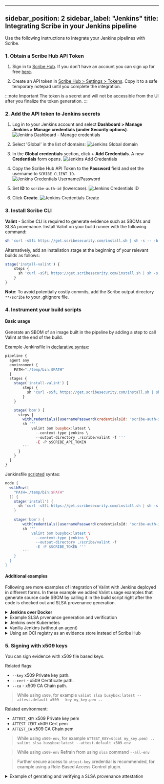 
---
sidebar_position: 2
sidebar_label: "Jenkins"
title: Integrating Scribe in your Jenkins pipeline
---

Use the following instructions to integrate your Jenkins pipelines with Scribe.

### 1. Obtain a Scribe Hub API Token
1. Sign in to [Scribe Hub](https://app.scribesecurity.com). If you don't have an account you can sign up for free [here](https://scribesecurity.com/scribe-platform-lp/ "Start Using Scribe For Free").

2. Create an API token in [Scribe Hub > Settings > Tokens](https://app.scribesecurity.com/settings/tokens). Copy it to a safe temporary notepad until you complete the integration.

:::note Important
The token is a secret and will not be accessible from the UI after you finalize the token generation. 
:::

### 2. Add the API token to Jenkins secrets
1. Log in to your Jenkins account and select **Dashboard > Manage Jenkins > Manage credentials (under Security options)**.
   <img src="/img/start/jenkins-1.jpg" alt="Jenkins Dashboard - Manage credentials"/>

2. Select 'Global' in the list of domains:
   <img src="/img/start/jenkins-global.jpg" alt="Jenkins Global domain"/>

3. In the **Global credentials** section, click **+ Add Credentials**. A new **Credentials** form opens.
   <img src="/img/start/jenkins-add-credentials.jpg" alt="Jenkins Add Credentials"/>

4. Copy the Scribe Hub API Token to the **Password** field and set the username to `SCRIBE_CLIENT_ID`.
   <img src="/img/start/jenkins-username.jpg" alt="Jenkins Credentials Username/Password"/>

5. Set **ID** to `scribe-auth-id` (lowercase).
   <img src="/img/start/jenkins-auth-id.jpg" alt="Jenkins Credentials ID"/>

6. Click **Create**.
   <img src="/img/start/jenkins-cred-create.jpg" alt="Jenkins Credentials Create"/>

### 3. Install Scribe CLI

**Valint** - Scribe CLI is required to generate evidence such as SBOMs and SLSA provenance. 
Install Valint on your build runner with the following command:
```bash
sh 'curl -sSfL https://get.scribesecurity.com/install.sh | sh -s -- -b ./temp/bin'
```

Alternatively, add an installation stage at the beginning of your relevant builds as follows:
```javascript
stage('install-valint') {
    steps {
      sh 'curl -sSfL https://get.scribesecurity.com/install.sh | sh -s -- -b ./temp/bin'
    }
}
```
**Note:** To avoid potentially costly commits, add the Scribe output directory `**/scribe` to your .gitignore file.

### 4. Instrument your build scripts

#### Basic usage

Generate an SBOM of an image built in the pipeline by adding a step to call Valint at the end of the build. 

Example Jenkinsfile in [declarative syntax](https://www.jenkins.io/doc/book/pipeline/syntax/#declarative-pipeline):
```javascript
pipeline {
  agent any
  environment {
    PATH="./temp/bin:$PATH"
  }
  stages {
    stage('install-valint') {
        steps {
          sh 'curl -sSfL https://get.scribesecurity.com/install.sh | sh -s -- -b ./temp/bin'
        }
    }

    stage('bom') {
      steps {        
        withCredentials([usernamePassword(credentialsId: 'scribe-auth-id', passwordVariable: 'SCRIBE_API_TOKEN')]) {
        sh '''
            valint bom busybox:latest \
              --context-type jenkins \
              --output-directory ./scribe/valint -f '''
              -E -P $SCRIBE_API_TOKEN
        '''
      }
    }
  }
}
```

Jenkinsfile [scripted](https://www.jenkins.io/doc/book/pipeline/syntax/#scripted-pipeline) syntax:

```groovy
node {
  withEnv([
    "PATH=./temp/bin:$PATH"
  ]) {
    stage('install') {
      sh 'curl -sSfL https://get.scribesecurity.com/install.sh | sh -s -- -b ./temp/bin'
    }
    
    stage('bom') {
        withCredentials([usernamePassword(credentialsId: 'scribe-auth-id', passwordVariable: 'SCRIBE_TOKEN')]) {
        sh '''
            valint bom busybox:latest \
              --context-type jenkins \
              --output-directory ./scribe/valint -f
              -E -P $SCRIBE_TOKEN '''
        '''
    }
  }
}
```

#### Additional examples 
Following are more examples of integration of Valint with Jenkins deployed in different forms. In these example we added Valint usage examples that generate source code SBOM by calling it in the build script right after the code is checked out and SLSA provenance generation.
<details>
  <summary><b>Jenkins over Docker</b></summary>
  <p>Make sure you have the following Jenkins extensions installed:</p>

<p><strong>See Also</strong> <a href="https://plugins.jenkins.io/docker-plugin/">Jenkins over Docker documentation</a></p>
   
  <ol>
    <li><a href="https://plugins.jenkins.io/docker-workflow/" title="Docker Pipeline extension">Docker pipeline</a></li>
    <li><a href="https://plugins.jenkins.io/docker-commons/" title="Docker Commons extension">Docker commons</a></li>
    <li><a href="https://plugins.jenkins.io/docker-plugin/" title="Docker plugin extension">Docker plugin</a></li>
    <li><a href="https://plugins.jenkins.io/docker-java-api/" title="Docker API extension">Docker API</a></li>
    <li><a href="https://plugins.jenkins.io/ws-cleanup/" title="Workspace Cleanup extension">Workspace Cleanup</a> (optional)</li>
    <li>Docker is installed on your build node in Jenkins.</li>
  </ol>

  <details style="margin-left: 20px;">
    <summary>Example SBOM generation</summary>
    <pre><code class="language-javascript">pipeline {
  agent any
  stages {
    stage('checkout') {
      steps {
        cleanWs()
        sh 'git clone -b v1.0.0-alpha.4 --single-branch https://github.com/mongo-express/mongo-express.git mongo-express-scm'
      }
    }

    stage('dir-bom') {
      agent {
        docker {
          image 'scribesecuriy.jfrog.io/scribe-docker-public-local/valint:latest'
          reuseNode true
          args "--entrypoint="
        }
      }
      steps {        
        withCredentials([usernamePassword(credentialsId: 'scribe-auth-id', passwordVariable: 'SCRIBE_TOKEN')]) {
          sh '''
            valint bom dir:mongo-express-scm \
            --context-type jenkins \
            --output-directory ./scribe/valint \
            -E -P $SCRIBE_TOKEN '''
        }
      }
    }

    stage('image-bom') {
      agent {
        docker {
          image 'scribesecuriy.jfrog.io/scribe-docker-public-local/valint:latest'
          reuseNode true
          args "--entrypoint="
        }
      }
      steps {
        withCredentials([usernamePassword(credentialsId: 'scribe-auth-id', passwordVariable: 'SCRIBE_TOKEN')]) {  
          sh '''
            valint bom mongo-express:1.0.0-alpha.4 \
            --context-type jenkins \
            --output-directory ./scribe/valint \
            -E -P $SCRIBE_TOKEN '''
        }
      }
    }
  }
}</code></pre>
  </details>
</details>

<details>
    <summary>   Example SLSA prvenance generation and verification </summary>

  ```javascript
  pipeline {
  agent any
  stages {
    stage('slsa-provenance') {
      agent {
        docker {
          image 'scribesecuriy.jfrog.io/scribe-docker-public-local/valint:latest'
          reuseNode true
          args "--entrypoint="
        }
      }
      steps {
        withCredentials([usernamePassword(credentialsId: 'scribe-auth-id', passwordVariable: 'SCRIBE_TOKEN')])       
        sh '''
            valint slsa busybox:latest \
            --context-type jenkins \
            --output-directory ./scribe/valint \
            -E -P $SCRIBE_TOKEN '''
      }
    }

    stage('verify') {
      agent {
        docker {
          image 'scribesecuriy.jfrog.io/scribe-docker-public-local/valint:latest'
          reuseNode true
          args "--entrypoint="
        }
      }
      steps {
         withCredentials([usernamePassword(credentialsId: 'scribe-auth-id', passwordVariable: 'SCRIBE_TOKEN')])
         sh '''
         valint verify busybox:latest -i statement-slsa \
              --context-type jenkins \
              --output-directory ./scribe/valint \
              -E -P $SCRIBE_TOKEN '''
        }
      }
  }
}

```

</details>

</details>


<details>
  <summary>  Jenkins over Kubernetes </b></summary>
  <h4>  Prerequisites </h4>

**[Jenkins over Kubernetes](https://plugins.jenkins.io/kubernetes/ "Jenkins over Kubernetes extension")** installed.

<details>
  <summary>   Example SBOM generation </summary>

```javascript
pipeline {
  agent {
    kubernetes {
      yamlFile 'jenkins/k8s/scribe-test/KubernetesPod.yaml'
    }
  }
 
  stages {
    stage('checkout-bom') {
      steps {        
        container('git') {
          sh 'git clone -b v1.0.0-alpha.4 --single-branch https://github.com/mongo-express/mongo-express.git mongo-express-scm'
        }
        
        container('valint') {
          withCredentials([usernamePassword(credentialsId: 'scribe-auth-id', passwordVariable: 'SCRIBE_TOKEN')]) {
            sh '''
            valint bom dir:mongo-express-scm \
            --context-type jenkins \
            --output-directory ./scribe/valint \
            -E -P $SCRIBE_TOKEN '''
          }
        }
      }
    }

    stage('image-bom') {
      steps {
        container('valint') {
           withCredentials([usernamePassword(credentialsId: 'scribe-auth-id', passwordVariable: 'SCRIBE_TOKEN')]) {  
            sh '''
            valint bom mongo-express:1.0.0-alpha.4 \
            --context-type jenkins \
            --output-directory ./scribe/valint \
            -E -P $SCRIBE_TOKEN '''
          }
        }
      }
    }
  }
}
```
This example uses Jenkins over k8s plugin with the Pod template as follows:
```YAML
metadata:
  labels:
    some-label: jsl-scribe-test
spec:
  containers:
  - name: jnlp
    env:
    - name: CONTAINER_ENV_VAR
      value: jnlp
  - name: valint
    image: scribesecuriy.jfrog.io/scribe-docker-public-local/valint:latest 
    command:
    - cat
    tty: true
  - name: git
    image: alpine/git
    command:
      - cat
    tty: true
```
</details>

<details>
  <summary>   Example SLSA generationa nd verification </summary>

```javascript
pipeline {
  agent {
    kubernetes {
      yamlFile './KubernetesPod.yaml'
    }
  }
  stages {
    stage('slsa-provenance') {
      steps {                
        container('valint') {
          withCredentials([usernamePassword(credentialsId: 'scribe-auth-id', passwordVariable: 'SCRIBE_TOKEN')]) {
            sh '''
            valint slsa mongo-express:1.0.0-alpha.4 \
              --context-type jenkins \
              --output-directory ./scribe/valint \
              -E -P $SCRIBE_TOKEN '''
          }
        }
      }
    }

    stage('verify') {
      steps {
        container('valint') {
          withCredentials([usernamePassword(credentialsId: 'scribe-auth-id', passwordVariable: 'SCRIBE_TOKEN')]) {
            sh '''
            valint verify mongo-express:1.0.0-alpha.4 -i statement-slsa \
              --context-type jenkins \
              --output-directory ./scribe/valint \
              -E -P $SCRIBE_TOKEN '''
        }
      }
    }
  }
}
}
```
This example uses Jenkins over k8s plugin with the Pod template defined as follows:
```YAML
metadata:
  labels:
    some-label: jsl-scribe-test
spec:
  containers:
  - name: jnlp
    env:
    - name: CONTAINER_ENV_VAR
      value: jnlp
  - name: valint
    image: scribesecuriy.jfrog.io/scribe-docker-public-local/valint:latest 
    command:
    - cat
    tty: true
  - name: git
    image: alpine/git
    command:
      - cat
    tty: true
    
```
  
</details>

**See Also** [Jenkins over Kubernetes documentation](https://plugins.jenkins.io/kubernetes/)

</details>

<details>
  <summary>  Vanilla Jenkins (without an agent) </b></summary>
  <h4>  Prerequisites </h4>

 `curl` installed on your build node in Jenkins.

<details>
  <summary>   Sample integration code </summary>

```javascript
pipeline {
  agent any
  environment {
    PATH="./temp/bin:$PATH"
  }
  stages {
    stage('install') {
        steps {
          cleanWs()
          sh 'curl -sSfL https://raw.githubusercontent.com/scribe-security/misc/master/install.sh | sh -s -- -b ./temp/bin'
        }
    }
    stage('checkout') {
      steps {
          sh 'git clone -b v1.0.0-alpha.4 --single-branch https://github.com/mongo-express/mongo-express.git mongo-express-scm'
      }
    }
    
    stage('dir-bom') {
      steps {        
        withCredentials([usernamePassword(credentialsId: 'scribe-auth-id', passwordVariable: 'SCRIBE_TOKEN')]) {
        sh '''
            valint bom dir:mongo-express-scm \
            --context-type jenkins \
            --output-directory ./scribe/valint \
            -E -P $SCRIBE_TOKEN '''
        }
      }
    }

    stage('image-bom') {
      steps {
            withCredentials([usernamePassword(credentialsId: 'scribe-auth-id', passwordVariable: 'SCRIBE_TOKEN')]) {  
            sh '''
            valint bom mongo-express:1.0.0-alpha.4 \
            --context-type jenkins \
            --output-directory ./scribe/valint testing \
            -E -P $SCRIBE_TOKEN '''
          }
      }
    }
  }
}

```

</details>

<details>
    <summary> Example SLSA provenance </summary>

```javascript
pipeline {
  agent any
  stages {
    stage('install') {
        steps {
          cleanWs()
          sh 'curl -sSfL https://raw.githubusercontent.com/scribe-security/misc/master/install.sh | sh -s -- -b ./temp/bin'
        }
    }
    
    stage('slsa-provenance') {
      steps {        
        withCredentials([usernamePassword(credentialsId: 'scribe-auth-id', passwordVariable: 'SCRIBE_TOKEN')]) {
        sh '''
            valint slsa busybox:latest \
            --context-type jenkins \
            --output-directory ./scribe/valint \
            -E -P $SCRIBE_TOKEN '''
        }
      }
    }

    stage('image-bom') {
      steps {
            withCredentials([usernamePassword(credentialsId: 'scribe-auth-id', passwordVariable: 'SCRIBE_TOKEN')]) {  
            sh '''
            valint verify busybox:latest -i statement-slsa \
            --context-type jenkins \
            --output-directory ./scribe/valint testing \
            -E -P $SCRIBE_TOKEN '''
          }
      }
    }
  }
}

```

</details>

</details>

<details>
  <summary> Using an OCI registry as an evidence store instead of Scribe Hub </summary>
For on-prem deployment scenarios where you do not want to utilize Scribe Hub as a SaaS you can store, retrieve, and verify evidence with an OCI Resitry <a href="https://scribe-security.netlify.app/docs/integrating-scribe/other-evidence-stores">(learn more)</a>
   
Related flags:
* `--oci` Enable OCI store.
* `--oci-repo` - Evidence store location.

1. Allow Valint Read and Write access to this registry.
2. Login to the registry, for example with `docker login`.

#### Basic usage
A basic usage generating SBOM of an image built in the pipeline by adding a step to call Valint at the end of the build. 

Example Jenkinsfile in [declarative](https://www.jenkins.io/doc/book/pipeline/syntax/#declarative-pipeline) syntax:

```javascript
pipeline {
  agent any
  environment {
    PATH="./temp/bin:$PATH"
  }
  stages {
    stage('install') {
        steps {
          sh 'curl -sSfL https://get.scribesecurity.com/install.sh | sh -s -- -b ./temp/bin'
        }
    }
    stage('bom') {
      steps {        
        sh '''
            valint [bom,slsa,evidence] [target] \
              -o [attest, statement] \
              --context-type jenkins \
              --output-directory ./scribe/valint \
              --oci --oci-repo=[my_repo]
        }
      }
    }

    stage('verify') {
      steps {
            sh '''
                valint verify [target] \
                  -i [attest, statement, attest-slsa, statement-slsa, attest-generic, statement-generic] \
                  --context-type jenkins \
                  --output-directory ./scribe/valint \
                  --oci --oci-repo=[my_repo] '''
          }
      }
    }
  }
}

```

<!--Scripted-->
Example Jenkinsfile in [scripted](https://www.jenkins.io/doc/book/pipeline/syntax/#scripted-pipeline) syntax.

```groovy
node {
  withEnv([
    "PATH=./temp/bin:$PATH"
  ]) {
    stage('install') {
      sh 'curl -sSfL https://get.scribesecurity.com/install.sh | sh -s -- -b ./temp/bin -D'
    }
    stage('bom') {
        sh '''
            valint [bom,slsa,evidence] [target] \
              -o [attest, statement] \
              --context-type jenkins \
              --output-directory ./scribe/valint \
              --oci --oci-repo=[my_repo] '''
      }
    }

    stage('verify') {
      withCredentials([
        usernamePassword(credentialsId: 'scribe-auth-id', passwordVariable: 'SCRIBE_TOKEN')
      ]) {
        sh '''
            valint verify [target] \
              -i [attest, statement, attest-slsa, statement-slsa, attest-generic, statement-generic] \
              --context-type jenkins \
              --output-directory ./scribe/valint \
              --oci --oci-repo=[my_repo] '''
      }
    }
  }
}
```
</details>

### 5. Signing with x509 keys
You can sign evidence with x509 file based keys.

Related flags:
* `--key` x509 Private key path.
* `--cert` - x509 Certificate path.
* `--ca` - x509 CA Chain path.

> While using `x509`, for example `valint slsa busybox:latest --attest.default x509 --key my_key.pem ..`

Related environment:
* `ATTEST_KEY` x509 Private key pem
* `ATTEST_CERT` x509 Cert pem
* `ATTEST_CA` x509 CA Chain pem

> While using `x509-env`, for example `ATTEST_KEY=$(cat my_key.pem) .. valint slsa busybox:latest --attest.default x509-env`

> While using `x509-env` Refrain from using `slsa` command `--all-env`

> Further secure access to `attest-key` credential is recommended, for example using a Role-Based Access Control plugin.

<details>
  <summary>  Example of genrating and verifying a SLSA provenance attestation </b></summary>

```javascript
withCredentials([file(credentialsId: 'attest-key', variable: 'ATTEST_KEY_PATH'),
        file(credentialsId: 'attest-cert', variable: 'ATTEST_CERT_PATH'),
        file(credentialsId: 'attest-ca', variable: 'ATTEST_CA_PATH')
   {
            sh '''
            valint slsa [target] \
              --key $ATTEST_KEY_PATH \
              --cert $ATTEST_CERT_PATH \
              --ca $ATTEST_CA_PATH \
              --context-type jenkins \
              -o attest \
              --attest.default x509 \
              --output-directory ./scribe/valint \
              -f '''
    }
```

Verification:
```javascript
withCredentials([file(credentialsId: 'attest-cert', variable: 'ATTEST_CERT_PATH'),
        file(credentialsId: 'attest-ca', variable: 'ATTEST_CA_PATH')
   {
            sh '''
            valint verify [target] \
              --cert $ATTEST_CERT_PATH \
              --ca $ATTEST_CA_PATH \
              --context-type jenkins \
              -i attest-slsa \
              --attest.default x509 \
              --output-directory ./scribe/valint \
              -f '''
    }
```
<details>
